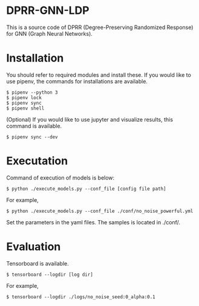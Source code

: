 # DPRR-GNN-LDP

This is a source code of DPRR (Degree-Preserving Randomized Response) for GNN (Graph Neural Networks).

# Installation
You should refer to required modules and install these. 
If you would like to use pipenv, the commands for installations are available.

```
$ pipenv --python 3
$ pipenv lock 
$ pipenv sync
$ pipenv shell
```
(Optional) If you would like to use jupyter and visualize results, this command is available.

```
$ pipenv sync --dev
```


# Executation
Command of execution of models is below: 

```
$ python ./execute_models.py --conf_file [config file path]
```

For example,
```
$ python ./execute_models.py --conf_file ./conf/no_noise_powerful.yml
```

Set the parameters in the yaml files. The samples is located in ./conf/.

# Evaluation
Tensorboard is available.

```
$ tensorboard --logdir [log dir]
```

For example,
```
$ tensorboard --logdir ./logs/no_noise_seed:0_alpha:0.1
```
